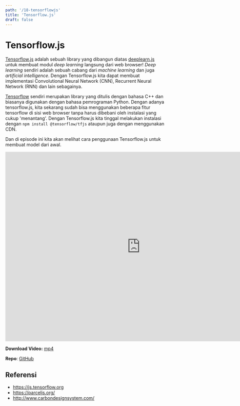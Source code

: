 ```yaml
---
path: '/18-tensorflowjs'
title: 'Tensorflow.js'
draft: false
---
```


# Tensorflow.js

[Tensorflow.js](https://js.tensorflow.org/) adalah sebuah library yang dibangun diatas [deeplearn.js](https://deeplearnjs.org/) untuk membuat modul _deep learning_ langsung dari web browser! _Deep learning_ sendiri adalah sebuah cabang dari _machine learning_ dan juga _artificial intelligence_. Dengan Tensorflow.js kita dapat membuat implementasi Convolutional Neural Network (CNN), Recurrent Neural Network (RNN) dan lain sebagainya.

[Tensorflow](https://tensorflow.org) sendiri merupakan library yang ditulis dengan bahasa C++ dan biasanya digunakan dengan bahasa pemrograman Python. Dengan adanya tensorflow.js, kita sekarang sudah bisa menggunakan beberapa fitur tensorflow di sisi web browser tanpa harus dibebani oleh instalasi yang cukup 'menantang'. Dengan Tensorflow.js kita tinggal melakukan instalasi dengan `npm install @tensorflow/tfjs` ataupun juga dengan menggunakan CDN.

Dan di episode ini kita akan melihat cara penggunaan Tensorflow.js untuk membuat model dari awal.

<iframe width="840" height="590" src="https://www.youtube.com/embed/iO_-8c3fqZM" frameborder="0" allowfullscreen></iframe>

**Download Video:** [mp4](https://drive.google.com/open?id=1p6FeRubAIAWMGFrSM5qSUUBCNY_dgozW)

**Repo**: [GitHub](https://github.com/rizafahmi/simple-predict-tfjs-vanilla)

## Referensi

* https://js.tensorflow.org
* https://parceljs.org/
* http://www.carbondesignsystem.com/
